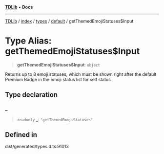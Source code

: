 [**TDLib**](../../../../../../README.md) • **Docs**

***

[TDLib](../../../../../../modules.md) / [index](../../../../../README.md) / [types](../../../README.md) / [default](../README.md) / getThemedEmojiStatuses$Input

# Type Alias: getThemedEmojiStatuses$Input

> **getThemedEmojiStatuses$Input**: `object`

Returns up to 8 emoji statuses, which must be shown right after the default Premium Badge in the emoji status list for self status

## Type declaration

### \_

> `readonly` **\_**: `"getThemedEmojiStatuses"`

## Defined in

dist/generated/types.d.ts:91013
